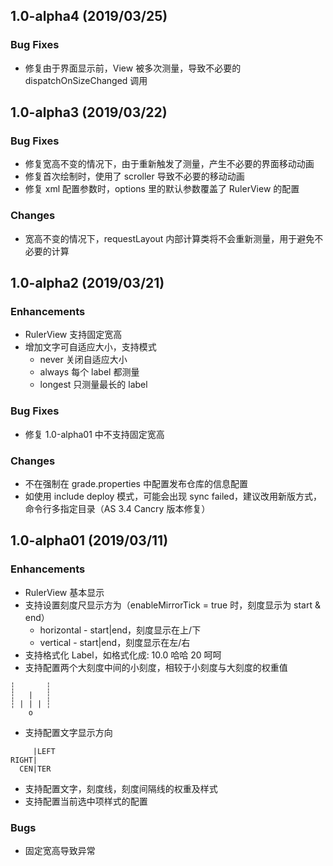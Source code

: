 ## 1.0-alpha4 (2019/03/25)

### Bug Fixes
- 修复由于界面显示前，View 被多次测量，导致不必要的 dispatchOnSizeChanged 调用

## 1.0-alpha3 (2019/03/22)

### Bug Fixes
- 修复宽高不变的情况下，由于重新触发了测量，产生不必要的界面移动动画
- 修复首次绘制时，使用了 scroller 导致不必要的移动动画
- 修复 xml 配置参数时，options 里的默认参数覆盖了 RulerView 的配置 

### Changes
- 宽高不变的情况下，requestLayout 内部计算类将不会重新测量，用于避免不必要的计算


## 1.0-alpha2 (2019/03/21)
### Enhancements
- RulerView 支持固定宽高
- 增加文字可自适应大小，支持模式
  - never 关闭自适应大小
  - always 每个 label 都测量
  - longest 只测量最长的 label

### Bug Fixes
- 修复 1.0-alpha01 中不支持固定宽高
### Changes
- 不在强制在 grade.properties 中配置发布仓库的信息配置
- 如使用 include deploy 模式，可能会出现 sync failed，建议改用新版方式，命令行多指定目录（AS 3.4 Cancry 版本修复）


## 1.0-alpha01 (2019/03/11)
### Enhancements
- RulerView 基本显示
- 支持设置刻度尺显示方为（enableMirrorTick = true 时，刻度显示为 start & end）
  - horizontal - start|end，刻度显示在上/下
  - vertical  - start|end，刻度显示在左/右
- 支持格式化 Label，如格式化成: 10.0  哈哈  20  呵呵
- 支持配置两个大刻度中间的小刻度，相较于小刻度与大刻度的权重值
``` 
┆       ┆
┆   |   ┆
┆ | | | ┆
    o   
```
- 支持配置文字显示方向
```
     |LEFT  
RIGHT|       
  CEN|TER                  
```
- 支持配置文字，刻度线，刻度间隔线的权重及样式
- 支持配置当前选中项样式的配置

### Bugs
- 固定宽高导致异常
